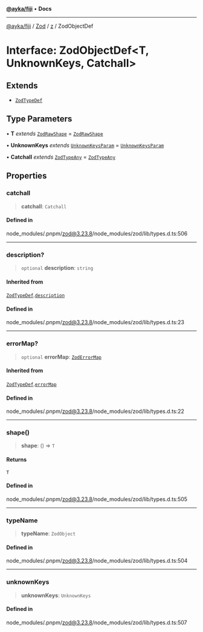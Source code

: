 [**@ayka/fiji**](../../../../../README.md) • **Docs**

***

[@ayka/fiji](../../../../../globals.md) / [Zod](../../../README.md) / [z](../README.md) / ZodObjectDef

# Interface: ZodObjectDef\<T, UnknownKeys, Catchall\>

## Extends

- [`ZodTypeDef`](ZodTypeDef.md)

## Type Parameters

• **T** *extends* [`ZodRawShape`](../type-aliases/ZodRawShape.md) = [`ZodRawShape`](../type-aliases/ZodRawShape.md)

• **UnknownKeys** *extends* [`UnknownKeysParam`](../type-aliases/UnknownKeysParam.md) = [`UnknownKeysParam`](../type-aliases/UnknownKeysParam.md)

• **Catchall** *extends* [`ZodTypeAny`](../type-aliases/ZodTypeAny.md) = [`ZodTypeAny`](../type-aliases/ZodTypeAny.md)

## Properties

### catchall

> **catchall**: `Catchall`

#### Defined in

node\_modules/.pnpm/zod@3.23.8/node\_modules/zod/lib/types.d.ts:506

***

### description?

> `optional` **description**: `string`

#### Inherited from

[`ZodTypeDef`](ZodTypeDef.md).[`description`](ZodTypeDef.md#description)

#### Defined in

node\_modules/.pnpm/zod@3.23.8/node\_modules/zod/lib/types.d.ts:23

***

### errorMap?

> `optional` **errorMap**: [`ZodErrorMap`](../type-aliases/ZodErrorMap.md)

#### Inherited from

[`ZodTypeDef`](ZodTypeDef.md).[`errorMap`](ZodTypeDef.md#errormap)

#### Defined in

node\_modules/.pnpm/zod@3.23.8/node\_modules/zod/lib/types.d.ts:22

***

### shape()

> **shape**: () => `T`

#### Returns

`T`

#### Defined in

node\_modules/.pnpm/zod@3.23.8/node\_modules/zod/lib/types.d.ts:505

***

### typeName

> **typeName**: `ZodObject`

#### Defined in

node\_modules/.pnpm/zod@3.23.8/node\_modules/zod/lib/types.d.ts:504

***

### unknownKeys

> **unknownKeys**: `UnknownKeys`

#### Defined in

node\_modules/.pnpm/zod@3.23.8/node\_modules/zod/lib/types.d.ts:507
